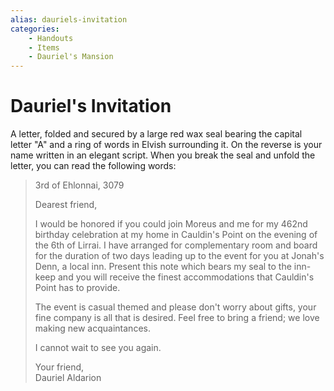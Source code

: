 ```yaml
---
alias: dauriels-invitation
categories:
    - Handouts
    - Items
    - Dauriel's Mansion
---
```

# Dauriel's Invitation

A letter, folded and secured by a large red wax seal bearing the capital letter "A" and a ring of words in Elvish surrounding it. On the reverse is your name written in an elegant script. When you break the seal and unfold the letter, you can read the following words:

> 3rd of Ehlonnai, 3079
> 
> Dearest friend,
> 
> I would be honored if you could join Moreus and me for my 462nd birthday celebration at my home in Cauldin's Point on the evening of the 6th of Lirrai. I have arranged for complementary room and board for the duration of two days leading up to the event for you at Jonah's Denn, a local inn. Present this note which bears my seal to the inn-keep and you will receive the finest accommodations that Cauldin's Point has to provide.
> 
> The event is casual themed and please don't worry about gifts, your fine company is all that is desired. Feel free to bring a friend; we love making new acquaintances.
> 
> I cannot wait to see you again.
> 
> Your friend,  
> Dauriel Aldarion
